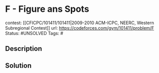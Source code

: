 # F - Figure ans Spots

contest: [[CFICPC/101411/101411|2009-2010 ACM-ICPC, NEERC, Western Subregional Contest]]
url: https://codeforces.com/gym/101411/problem/F
Status: #UNSOLVED
Tags: #

## Description

## Solution


